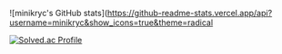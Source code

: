![minikryc's GitHub stats](https://github-readme-stats.vercel.app/api?username=minikryc&show_icons=true&theme=radical

[![Solved.ac Profile](http://mazassumnida.wtf/api/generate_badge?boj=minikryc)](https://solved.ac/minikryc)
<!--
**minikryc/minikryc** is a ✨ _special_ ✨ repository because its `README.md` (this file) appears on your GitHub profile.

Here are some ideas to get you started:

- 🔭 I’m currently working on ...
- 🌱 I’m currently learning ...
- 👯 I’m looking to collaborate on ...
- 🤔 I’m looking for help with ...
- 💬 Ask me about ...
- 📫 How to reach me: ...
- 😄 Pronouns: ...
- ⚡ Fun fact: ...
-->
